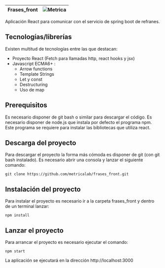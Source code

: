 |Frases_front | ![Metrica](https://github.com/metricalab/refranes/blob/master/src/main/resources/static/metricaLogo.jpg) |
|-------|--------|

Aplicación React para comunicar con el servicio de spring boot de refranes.

## Tecnologías/librerías

Existen multitud de tecnologías entre las que destacan:

 * Proyecto React (Fetch para llamadas http, react hooks y jsx)
 * Javascript ECMA6+ :
   + Arrow functions 
   + Template Strings
   + Let y const
   + Destructuring
   + Uso de map
   
## Prerequisitos

Es necesario disponer de git bash o similar para descargar el código. Es necesario disponer de node.js que instala por defecto el programa npm. Este programa se requiere para instalar las bibliotecas que utiliza react.

## Descarga del proyecto

Para descargar el proyecto la forma más cómoda es disponer de git (con git bash instalado). Es necesario abrir una consola y lanzar el siguiente comando:

```
git clone https://github.com/metricalab/frases_front.git
```

## Instalación del proyecto

Para instalar el proyecto es necesario ir a la carpeta frases_front y dentro de un terminal lanzar:

```
npm install
```

## Lanzar el proyecto

Para arrancar el proyecto es necesario ejecutar el comando:

```
npm start
```

La aplicación se ejecutará en la dirección http://localhost:3000






 

